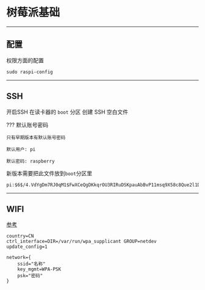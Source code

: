 # 树莓派基础


---
## 配置

权限方面的配置

```shell
sudo raspi-config
```

---
## SSH

开启SSH 在读卡器的 `boot` 分区 创建 SSH 空白文件

??? 默认账号密码

    只有早期版本有默认账号密码    

    默认用户: pi

    默认密码: raspberry

新版本需要把此文件放到`boot`分区里

``` title="userconf.txt"
pi:$6$/4.VdYgDm7RJ0qM1$FwXCeQgDKkqrOU3RIRuDSKpauAbBvP11msq9X58c8Que2l1Dwq3vdJMgiZlQSbEXGaY5esVHGBNbCxKLVNqZW1
```

---
## WIFI

[参考](https://shumeipai.nxez.com/2017/09/13/raspberry-pi-network-configuration-before-boot.html#comment-70677)

``` title="/boot/wpa_supplicant.conf"
country=CN
ctrl_interface=DIR=/var/run/wpa_supplicant GROUP=netdev
update_config=1
 
network={
    ssid="名称"
    key_mgmt=WPA-PSK
    psk="密码"
}
```







